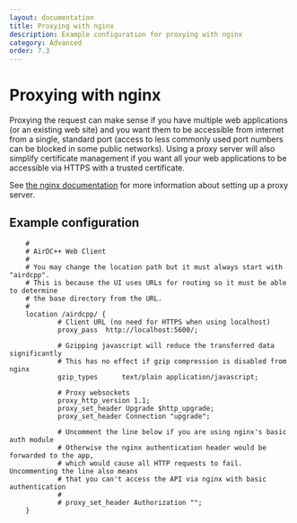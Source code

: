 ```yaml
---
layout: documentation
title: Proxying with nginx
description: Example configuration for proxying with nginx
category: Advanced
order: 7.3
---
```


# Proxying with nginx

Proxying the request can make sense if you have multiple web applications (or an existing web site) and you want them to be accessible from internet from a single, standard port (access to less commonly used port numbers can be blocked in some public networks). Using a proxy server will also simplify certificate management if you want all your web applications to be accessible via HTTPS with a trusted certificate.

See [the nginx documentation](http://nginx.org/en/docs/beginners_guide.html#proxy) for more information about setting up a proxy server.


## Example configuration

```
	#	
	# AirDC++ Web Client
	#
	# You may change the location path but it must always start with "airdcpp".
	# This is because the UI uses URLs for routing so it must be able to determine
	# the base directory from the URL.
	#
	location /airdcpp/ {
	        # Client URL (no need for HTTPS when using localhost)
	        proxy_pass  http://localhost:5600/;

	        # Gzipping javascript will reduce the transferred data significantly
	        # This has no effect if gzip compression is disabled from nginx
	        gzip_types      text/plain application/javascript;

	        # Proxy websockets
	        proxy_http_version 1.1;
	        proxy_set_header Upgrade $http_upgrade;
	        proxy_set_header Connection "upgrade";

            # Uncomment the line below if you are using nginx's basic auth module
            # Otherwise the nginx authentication header would be forwarded to the app, 
            # which would cause all HTTP requests to fail. Uncommenting the line also means 
            # that you can't access the API via nginx with basic authentication
            #
            # proxy_set_header Authorization "";
	}
```